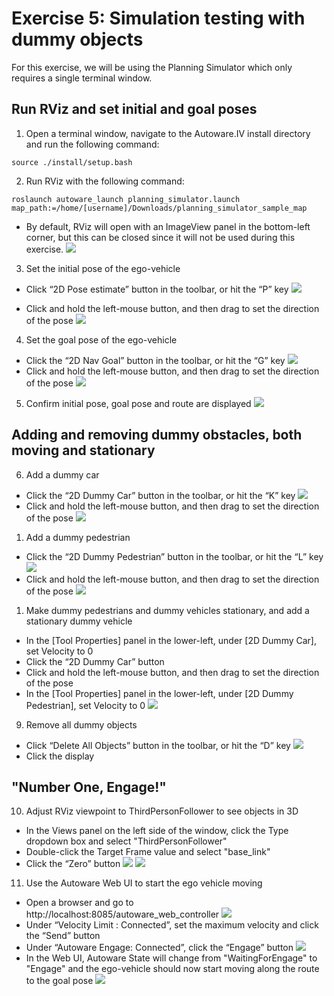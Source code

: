 # Exercise 5: Simulation testing with dummy objects

For this exercise, we will be using the Planning Simulator which only requires a single terminal window.

## Run RViz and set initial and goal poses
1. Open a terminal window, navigate to the Autoware.IV install directory and run the following command:
   
`source ./install/setup.bash`

2. Run RViz with the following command:

`roslaunch autoware_launch planning_simulator.launch map_path:=/home/[username]/Downloads/planning_simulator_sample_map`
- By default, RViz will open with an ImageView panel in the bottom-left corner, but this can be closed since it will not be used during this exercise.
![](exercises/images/exercise5/rviz.png)


3. Set the initial pose of the ego-vehicle
- Click “2D Pose estimate” button in the toolbar, or hit the “P” key
![](exercises/images/exercise5/toolbar_2D_pose.png)

- Click and hold the left-mouse button, and then drag to set the direction of the pose
![](exercises/images/exercise5/initial_pose.png)

4. Set the goal pose of the ego-vehicle
- Click the “2D Nav Goal” button in the toolbar, or hit the “G” key
![](exercises/images/exercise5/toolbar_2D_navgoal.png)
- Click and hold the left-mouse button, and then drag to set the direction of the pose
![](exercises/images/exercise5/goal_pose.png)

5. Confirm initial pose, goal pose and route are displayed
![](exercises/images/exercise5/poses_route.png)

## Adding and removing dummy obstacles, both moving and stationary
6. Add a dummy car
- Click the “2D Dummy Car” button in the toolbar, or hit the “K” key
![](exercises/images/exercise5/toolbar_2D_dummy_car.png)
- Click and hold the left-mouse button, and then drag to set the direction of the pose
![](exercises/images/exercise5/dummy_car_moving.png)

1. Add a dummy pedestrian
- Click the “2D Dummy Pedestrian” button in the toolbar, or hit the “L” key
![](exercises/images/exercise5/toolbar_2D_dummy_pedestrian.png)
- Click and hold the left-mouse button, and then drag to set the direction of the pose
![](exercises/images/exercise5/dummy_pedestrian_moving.png)

1. Make dummy pedestrians and dummy vehicles stationary, and add a stationary dummy vehicle
- In the [Tool Properties] panel in the lower-left, under [2D Dummy Car], set Velocity to 0
- Click the “2D Dummy Car” button
- Click and hold the left-mouse button, and then drag to set the direction of the pose
- In the [Tool Properties] panel in the lower-left, under [2D Dummy Pedestrian], set Velocity to 0
![](exercises/images/exercise5/tool_properties.png)

9. Remove all dummy objects
- Click “Delete All Objects” button in the toolbar, or hit the “D” key
![](exercises/images/exercise5/toolbar_delete_all_objects.png)
- Click the display

## "Number One, Engage!"
10. Adjust RViz viewpoint to ThirdPersonFollower to see objects in 3D
- In the Views panel on the left side of the window, click the Type dropdown box and select "ThirdPersonFollower"
- Double-click the Target Frame value and select "base_link"
- Click the “Zero” button
![](exercises/images/exercise5/views_properties.png)
![](exercises/images/exercise5/thirdpersonfollowerview_with_dummy_vehicle.png)

11.  Use the Autoware Web UI to start the ego vehicle moving
- Open a browser and go to http://localhost:8085/autoware_web_controller
![](exercises/images/exercise5/autoware_web_ui.png)
- Under “Velocity Limit : Connected”, set the maximum velocity and click the “Send” button
- Under “Autoware Engage: Connected”, click the “Engage” button
![](exercises/images/exercise5/autoware_web_ui_engage.png)
- In the Web UI, Autoware State will change from "WaitingForEngage" to "Engage" and the ego-vehicle should now start moving along the route to the goal pose
![](exercises/images/exercise5/autoware_ui_engaged.png)




